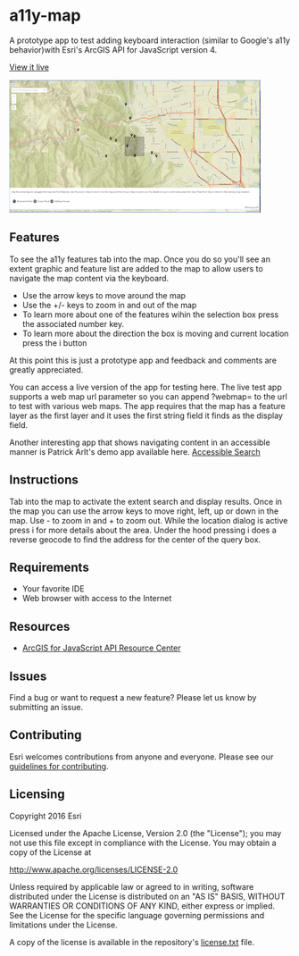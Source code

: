 # a11y-map
A prototype app to test adding keyboard interaction (similar to Google's a11y behavior)with Esri's ArcGIS API for JavaScript version 4. 


[View it live](https://arcgis.github.io/a11y-map/)

![App](https://raw.githubusercontent.com/ArcGIS/a11y-map/master/a11y-map.png)

## Features
To see the a11y features tab into the map. Once you do so you'll see an extent graphic and feature list are added to the map to allow users to navigate the map content via the keyboard. 
* Use the arrow keys to move around the map
* Use the +/- keys to zoom in and out of the map
* To learn more about one of the features wihin the selection box press the associated number key. 
* To learn more about the direction the box is moving and current location press the i button


At this point this is just a prototype app and feedback and comments are greatly appreciated. 

You can access a live version of the app for testing here. The live test app supports a web map url parameter so you can append ?webmap=<some web map id> to the url to test with various web maps. The app requires that the map has a feature layer as the first layer and it uses the first string field it finds as the display field. 


Another interesting app that shows navigating content in an accessible manner is Patrick Arlt's demo app available here. 
[Accessible Search](https://github.com/patrickarlt/accessible-js-api-app)

## Instructions

Tab into the map to activate the extent search and display results. Once in the map you can use the arrow keys to move right, left, up or down in the map. Use - to zoom in and + to zoom out. While the location dialog is active press i for more details about the area. Under the hood pressing i does a reverse geocode to find the address for the center of the query box. 

## Requirements

* Your favorite IDE
* Web browser with access to the Internet

## Resources

* [ArcGIS for JavaScript API Resource Center](http://help.arcgis.com/en/webapi/javascript/arcgis/index.html)

## Issues

Find a bug or want to request a new feature?  Please let us know by submitting an issue.

## Contributing

Esri welcomes contributions from anyone and everyone. Please see our [guidelines for contributing](https://github.com/esri/contributing).

## Licensing
Copyright 2016 Esri

Licensed under the Apache License, Version 2.0 (the "License");
you may not use this file except in compliance with the License.
You may obtain a copy of the License at

   http://www.apache.org/licenses/LICENSE-2.0

Unless required by applicable law or agreed to in writing, software
distributed under the License is distributed on an "AS IS" BASIS,
WITHOUT WARRANTIES OR CONDITIONS OF ANY KIND, either express or implied.
See the License for the specific language governing permissions and
limitations under the License.

A copy of the license is available in the repository's [license.txt]( https://raw.githubusercontent.com/ArcGIS/a11y-map/master/LICENSE) file.
